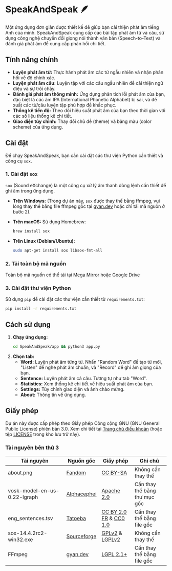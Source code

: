 # SpeakAndSpeak 🪶

Một ứng dụng đơn giản được thiết kế để giúp bạn cải thiện phát âm tiếng Anh của mình. SpeakAndSpeak cung cấp các bài tập phát âm từ và câu, sử dụng công nghệ chuyển đổi giọng nói thành văn bản (Speech-to-Text) và đánh giá phát âm để cung cấp phản hồi chi tiết.

## Tính năng chính

*   **Luyện phát âm từ:** Thực hành phát âm các từ ngẫu nhiên và nhận phản hồi về độ chính xác.
*   **Luyện phát âm câu:** Luyện tập với các câu ngẫu nhiên để cải thiện ngữ điệu và sự trôi chảy.
*   **Đánh giá phát âm thông minh:** Ứng dụng phân tích lỗi phát âm của bạn, đặc biệt là các âm IPA (International Phonetic Alphabet) bị sai, và đề xuất các từ/câu luyện tập phù hợp để khắc phục.
*   **Thống kê tiến độ:** Theo dõi hiệu suất phát âm của bạn theo thời gian với các số liệu thống kê chi tiết.
*   **Giao diện tùy chỉnh:** Thay đổi chủ đề (theme) và bảng màu (color scheme) của ứng dụng.

## Cài đặt

Để chạy SpeakAndSpeak, bạn cần cài đặt các thư viện Python cần thiết và công cụ `sox`.

### 1. Cài đặt `sox`

`sox` (Sound eXchange) là một công cụ xử lý âm thanh dòng lệnh cần thiết để ghi âm trong ứng dụng.

*   **Trên Windows:**
    (Trong dự án này, `sox` được thay thế bằng ffmpeg, vui lòng thay thế bằng file ffmpeg gốc tại [gyan.dev](https://www.gyan.dev/ffmpeg/builds/ffmpeg-git-essentials.7z) hoặc chỉ tải mã nguồn ở bước 2).

*   **Trên macOS:**
    Sử dụng Homebrew:
    ```bash
    brew install sox
    ```

*   **Trên Linux (Debian/Ubuntu):**
    ```bash
    sudo apt-get install sox libsox-fmt-all
    ```

### 2. Tải toàn bộ mã nguồn
Toàn bộ mã nguồn có thể tải tại [Mega Mirror](https://mega.nz/file/VOcAzRYa#vkQWT2jf9dLLV0JpXovf4sbl6z_YObhjcQittbr2gF4) hoặc [Google Drive](https://drive.google.com/file/d/1OZztGiC7oW7LPIsmkX9O77Dr-2fsvkAd/view?usp=drive_link)

### 3. Cài đặt thư viện Python

Sử dụng `pip` để cài đặt các thư viện cần thiết từ `requirements.txt`:

```bash
pip install -r requirements.txt
```


## Cách sử dụng

1.  **Chạy ứng dụng:**
    ```bash
    cd SpeakAndSpeak/app && python3 app.py
    ```
2.  **Chọn tab:**
    *   **Word:** Luyện phát âm từng từ. Nhấn "Random Word" để tạo từ mới, "Listen" để nghe phát âm chuẩn, và "Record" để ghi âm giọng của bạn.
    *   **Sentence:** Luyện phát âm cả câu. Tương tự như tab "Word".
    *   **Statistics:** Xem thống kê chi tiết về hiệu suất phát âm của bạn.
    *   **Settings:** Tùy chỉnh giao diện và ảnh chào mừng.
    *   **About:** Thông tin về ứng dụng.

## Giấy phép

Dự án này được cấp phép theo Giấy phép Công cộng GNU (GNU General Public License) phiên bản 3.0. Xem chi tiết tại [Trang chủ điều khoản](https://www.gnu.org/licenses/gpl-3.0.en.html) (hoặc tệp [LICENSE](https://github.com/nguyenhhoa03/SpeakAndSpeak/blob/main/LICENSE) trong kho lưu trữ này).

### Tài nguyên bên thứ 3
| Tài nguyên | Nguồn gốc | Giấy phép | Ghi chú |
|------------|-----------|-----------|---------|
| about.png | [Fandom](https://genshin-impact.fandom.com/wiki/Chat/Gallery) | [CC BY-SA](https://www.fandom.com/licensing) | Không cần thay thế |
| vosk-model-en-us-0.22-lgraph | [Alphacephei](https://alphacephei.com/vosk/models/vosk-model-en-us-0.22-lgraph.zip) | [Apache 2.0](https://www.apache.org/licenses/LICENSE-2.0) | Cần thay thế bằng thư mục gốc |
| eng_sentences.tsv | [Tatoeba](https://downloads.tatoeba.org/exports/per_language/eng/eng_sentences.tsv.bz2) | [CC BY 2.0 FR](https://creativecommons.org/licenses/by/2.0/fr/) & [CC0 1.0](https://creativecommons.org/publicdomain/zero/1.0/) | Cần thay thế bằng file gốc |
| sox-14.4.2rc2-win32.exe | [Sourceforge](https://sourceforge.net/projects/sox/) | [GPLv2](https://www.gnu.org/licenses/old-licenses/gpl-2.0.html) & [LGPLv2](https://www.gnu.org/licenses/old-licenses/lgpl-2.0.html) | Không cần thay thế |
| FFmpeg | [gyan.dev](https://www.gyan.dev/ffmpeg/builds/ffmpeg-git-essentials.7z) | [LGPL 2.1+](https://www.gnu.org/licenses/old-licenses/lgpl-2.1.en.html) | Cần thay thế bằng file gốc |
